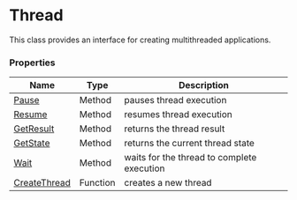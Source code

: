 # Thread #
This class provides an interface for creating multithreaded applications.

### Properties ###

| Name | Type | Description |
|---|---|---|
| [Pause](Thread_Pause.md) | Method | pauses thread execution |
| [Resume](Thread_Resume.md) | Method | resumes thread execution |
| [GetResult](Thread_GetResult.md) | Method | returns the thread result |
| [GetState](Thread_GetState.md) | Method | returns the current thread state |
| [Wait](Thread_Wait.md) | Method | waits for the thread to complete execution |
| [CreateThread](CreateThread.md) | Function | creates a new thread |
